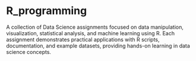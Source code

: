 # R_programming
A collection of Data Science assignments focused on data manipulation, visualization, statistical analysis, and machine learning using R. Each assignment demonstrates practical applications with R scripts, documentation, and example datasets, providing hands-on learning in data science concepts.

